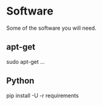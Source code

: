# Software

Some of the software you will need.

## apt-get

  sudo apt-get ...

## Python

  pip install -U -r requirements
